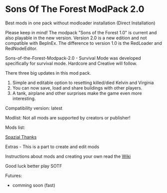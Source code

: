 # Sons Of The Forest ModPack 2.0
Best mods in one pack without modloader installation
(Direct Installation)

Please keep in mind!
The modpack "Sons of the Forest 1.0" is current and also playable in the new version. 
Version 2.0 is a new edition and not compatible with BepInEx. 
The difference to version 1.0 is the RedLoader and RedNodeEditor.

Sons-of-the-Forest-Modpack-2.0 - Survival Mode was developed specifically for survival mode.
Hardcore and Creative will follow.

There three big updates in this mod pack.

1. Simple and editable option to resetting killed/died Kelvin and Virginia
2. You can now save, load and share buildings with other players.
3. A tank, airplane and other surprises make the game even more interesting.

Compatibility version: latest

Modlist:
Not all mods are supported by creators or publisher!


Mods list:

[Spazial Thanks](https://github.com/ErythroCraft/Sons-of-the-Forest-Modpack-2.0/wiki#many-thanks-to-all-creators)


Extras - This is a part to create and edit mods

Instructions about mods and creating your own read the [Wiki](https://github.com/ErythroCraft/Sons-of-the-Forest-Modpack-2.0/wiki)

Good luck better play SOTF

Futures:

- comming soon (fast)

